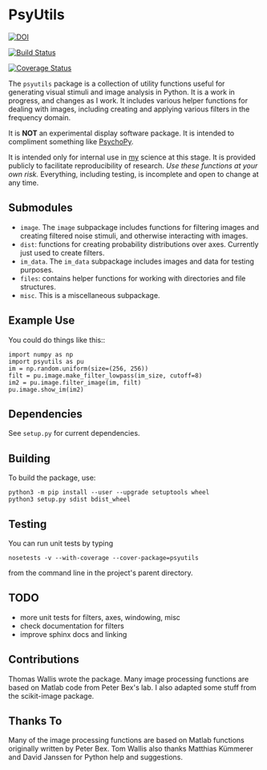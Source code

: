 # PsyUtils

[![DOI](https://zenodo.org/badge/4023/tomwallis/PsyUtils.svg)](https://zenodo.org/badge/latestdoi/4023/tomwallis/PsyUtils)

[![Build Status](https://travis-ci.org/tomwallis/PsyUtils.svg?branch=master)](https://travis-ci.org/tomwallis/PsyUtils)

[![Coverage Status](https://coveralls.io/repos/github/tomwallis/PsyUtils/badge.svg?branch=master)](https://coveralls.io/github/tomwallis/PsyUtils?branch=master)

The ``psyutils`` package is a collection of utility functions useful
for generating visual stimuli and image analysis in Python. It is a work in progress, and changes as I work. It includes various helper functions for dealing with images, including creating and applying various filters in the frequency domain.

It is **NOT** an experimental display software package. It is intended
to compliment something like [PsychoPy](http://www.psychopy.org).

It is intended only for internal use in [my](http://www.tomwallis.info) science at this stage. It is provided publicly to facilitate reproducibility of research. *Use these functions at your own risk.* Everything, including testing, is incomplete and open to change at any time.

## Submodules

 * ``image``. The ``image`` subpackage includes functions for filtering
  images and creating filtered noise stimuli, and otherwise interacting
  with images.
 * ``dist``: functions for creating probability distributions over axes. Currently just used to create filters.
 * ``im_data``. The ``im_data`` subpackage includes images and data for
  testing purposes.
 * ``files``: contains helper functions for working with directories and file structures.
  * ``misc``. This is a miscellaneous subpackage.

## Example Use

You could do things like this::

    import numpy as np
    import psyutils as pu
    im = np.random.uniform(size=(256, 256))
    filt = pu.image.make_filter_lowpass(im_size, cutoff=8)
    im2 = pu.image.filter_image(im, filt)
    pu.image.show_im(im2)


## Dependencies

See `setup.py` for current dependencies.

## Building

To build the package, use:

```
python3 -m pip install --user --upgrade setuptools wheel
python3 setup.py sdist bdist_wheel
```

## Testing

You can run unit tests by typing

`nosetests -v --with-coverage --cover-package=psyutils`

from the command line in the project's parent directory.

## TODO
  * more unit tests for filters, axes, windowing, misc
  * check documentation for filters
  * improve sphinx docs and linking

## Contributions

Thomas Wallis wrote the package. Many image processing functions are based on Matlab code from Peter Bex's lab. I also adapted some stuff from the scikit-image package.

## Thanks To

Many of the image processing functions are based on Matlab functions originally written by Peter Bex. Tom Wallis also thanks Matthias Kümmerer and David Janssen for Python help and suggestions.
